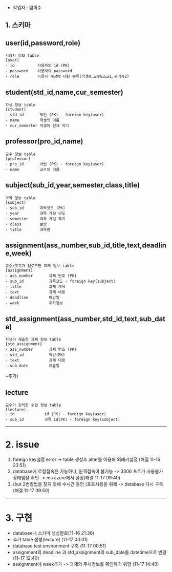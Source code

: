 - 작업자 : 염희수

## 1. 스키마
## user(id,password,role)


```
사용자 정보 table
[user]
- id          사용자의 id (PK)
- password    사용자의 password
- role        사용자 계정에 대한 분류(학생0,교수&조교1,관리자2)
```
## student(std_id,name,cur_semester)
```
학생 정보 table
[student]
- std_id       학번 (PK) - foreign key(user)
- name         학생의 이름
- cur_semester 학생의 현재 학기

```


## professor(pro_id,name)
```
교수 정보 table
[professor]
- pro_id       사번 (PK) - foreign key(user)
- name         교수의 이름

```


## subject(sub_id,year,semester,class,title)
```
과목 정보 table
[subject]
- sub_id       과목코드 (PK)
- year         과목 개설 년도
- semester     과목 개설 학기
- class        분반
- title        과목명

```

## assignment(ass_number,sub_id,title,text,deadline,week)
```
교수/조교가 업로드한 과제 정보 table
[assignment]
- ass_number       과제 번호 (PK)
- sub_id           과목코드 - foreign key(subject)
- title            과제 제목
- text             과제 내용
- deadline         마감일
- week             주차정보

```

## std_assignment(ass_number,std_id,text,sub_date)
```
학생이 제출한 과제 정보 table
[std_assignment]
- ass_number       과제 번호 (PK)
- std_id           학번(PK)
- text             과제 내용
- sub_date         제출일

```

+추가)
## lecture
```
교수가 강의한 수업 정보 table
[lecture]
- id             id (PK) - foreign key(user)
- sub_id         과목 id(PK) - foreign key(subject)
```

-------------------


# 2. issue
 1. foreign key설정 error -> table 생성후 alter를 이용해 외래키설정 (해결 11-16 23:51)
 2. database에 로컬접속은 가능하나, 원격접속이 불가능 -> 3306 포트가 사용불가 상태임을 확인 -> ms azure에서 설정(해결 11-17 09:40)
 3. (but 2번방법을 찾지 못해 수시간 동안 )포트사용을 위해 -> database 다시 구축 (해결 11-17 09:50)
 
 --------------------
# 3. 구현
 - database내 스키마 생성완료(11-16 21:36)
 - 추가 table 생성(lecture) (11-17 00:01)
 - database test environment 구축 (11-17 00:51)
 - assignment의 deadline 과 std_assignment의 sub_date를 datetime으로 변경(11-17 12:40)
 - assignment에 week추가 -> 과제의 주차정보를 확인하기 위함 (11-17 14:40)
